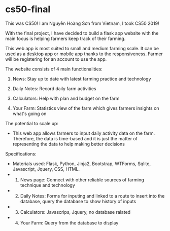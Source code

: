 # cs50-final
This was CS50!
I am Nguyễn Hoàng Sơn from Vietnam, I took CS50 2019!

With the final project, I have decided to build a flask app website with the main focus is helping farmers keep track of their farming.

This web app is most suited to small and medium farming scale. It can be used as a desktop app or mobile app thanks to the responsiveness.
Farmer will be registering for an account to use the app.


The website consists of 4 main functionalities:
1. News: Stay up to date with latest farming practice and technology

2. Daily Notes: Record daily farm activities

3. Calculators: Help with plan and budget on the farm

4. Your Farm: Statistics view of the farm which gives farmers insights on what's going on


The potential to scale up:
- This web app allows farmers to input daily activity data on the farm. Therefore, the data is time-based and it is just the matter of representing the data to help making better decisions


Specifications:
- Materials used: Flask, Python, Jinja2, Bootstrap, WTForms, Sqlite, Javascript, Jquery, CSS, HTML.
- 1. News page: Connect with other reliable sources of farming technique and technology
- 2. Daily Notes: Forms for inputing and linked to a route to insert into the database, query the database to show history of inputs
- 3. Calculators: Javascrips, Jquery, no database ralated
- 4. Your Farm: Query from the database to display




